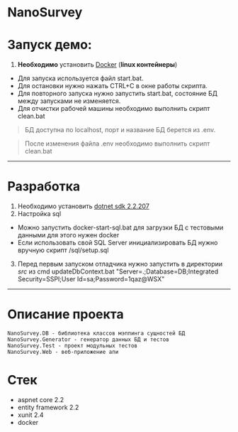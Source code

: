 # NanoSurvey

# Запуск демо:
1. **Необходимо** установить [Docker](https://download.docker.com/win/stable/Docker%20Desktop%20Installer.exe) (**linux контейнеры**)
- Для запуска используется файл start.bat.
- Для остановки нужно нажать CTRL+C в окне работы скрипта.
- Для повторного запуска нужно запустить start.bat, состояние БД между запусками не изменяется.
- Для отчистки рабочей машины необходимо выполнить скрипт clean.bat
> БД доступна по localhost, порт и название БД берется из .env.

> После изменения файла .env необходимо выполнить скрипт clean.bat

___

# Разработка
1. Необходимо установить [dotnet sdk 2.2.207](https://dotnet.microsoft.com/download/dotnet-core/2.2)
2. Настройка sql
- Можно запустить docker-start-sql.bat для загрузки БД с тестовыми данными для этого нужен docker
- Если использовать свой SQL Server инициализировать БД нужно вручную скрипт /sql/setup.sql
3. Перед первым запуском отладчика нужно запустить в директории *src* из cmd
	updateDbContext.bat "Server=.\;Database=DB;Integrated Security=SSPI;User Id=sa;Password=1qaz@WSX"
  
___

# Описание проекта
	NanoSurvey.DB - библиотека классов мэппинга сущностей БД
	NanoSurvey.Generator - генератор данных БД и тестов
	NanoSurvey.Test - проект модульных тестов
	NanoSurvey.Web - веб-приложение апи
# Стек
- aspnet core 2.2
- entity framework 2.2
- xunit 2.4
- docker 
